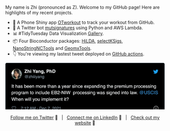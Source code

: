 My name is Zhi (pronounced as Z). Welcome to my GitHub page! Here are highlights of my recent projects. 


- :iphone: A Phone Shiny app [OTworkout](https://github.com/zhiiiyang/OTworkout) to track your workout from GitHub. 
- :robot: A Twitter bot [mutsignatures](https://github.com/zhiiiyang/mutSignature_Pubmed_bot) using Python and AWS Lambda. 
- :bar_chart: #TidyTuesday Data Visualization [Gallery](https://github.com/zhiiiyang/tidytuesday). 
- 📦 Four Bioconductor packages: [HiLDA](https://github.com/USCbiostats/HiLDA), [selectKSigs](https://github.com/USCbiostats/selectKSigs), [NanoStringNCTools](https://github.com/Nanostring-Biostats/NanoStringNCTools) and [GeomxTools](https://github.com/Nanostring-Biostats/GeomxTools). 
- :point_down: You're viewing my lastest tweet deployed on [GitHub actions](https://github.com/zhiiiyang/zhiiiyang).  

<div align="middle">
 
<p><a href="https://www.twitter.com/zhiiiyang"><img src="https://github.com/zhiiiyang/zhiiiyang/blob/master/tweet.png" width="600"></a></p>  

 
[Follow me on Twitter][Twitter] :speech_balloon:&nbsp;&nbsp;&nbsp;|&nbsp;&nbsp;&nbsp;[Connect me on LinkedIn][LinkedIn] :necktie:&nbsp;&nbsp;&nbsp;|&nbsp;&nbsp;&nbsp;[Check out my website][Website] :link:  

</div>

<!--
Quick Link 
-->

[Twitter]:https://twitter.com/zhiiiyang
[LinkedIn]:https://www.linkedin.com/in/zhiiiyang/
[GitHub]:https://github.com/zhiiiyang
[Website]:https://zhiyang.netlify.app/

